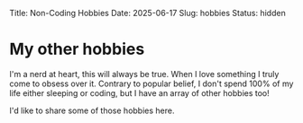 Title: Non-Coding Hobbies
Date: 2025-06-17
Slug: hobbies
Status: hidden

# My other hobbies
I'm a nerd at heart, this will always be true. When I love something I truly come to obsess over it.
Contrary to popular belief, I don't spend 100% of my life either sleeping or coding, but I have an array of other hobbies too!

I'd like to share some of those hobbies here.